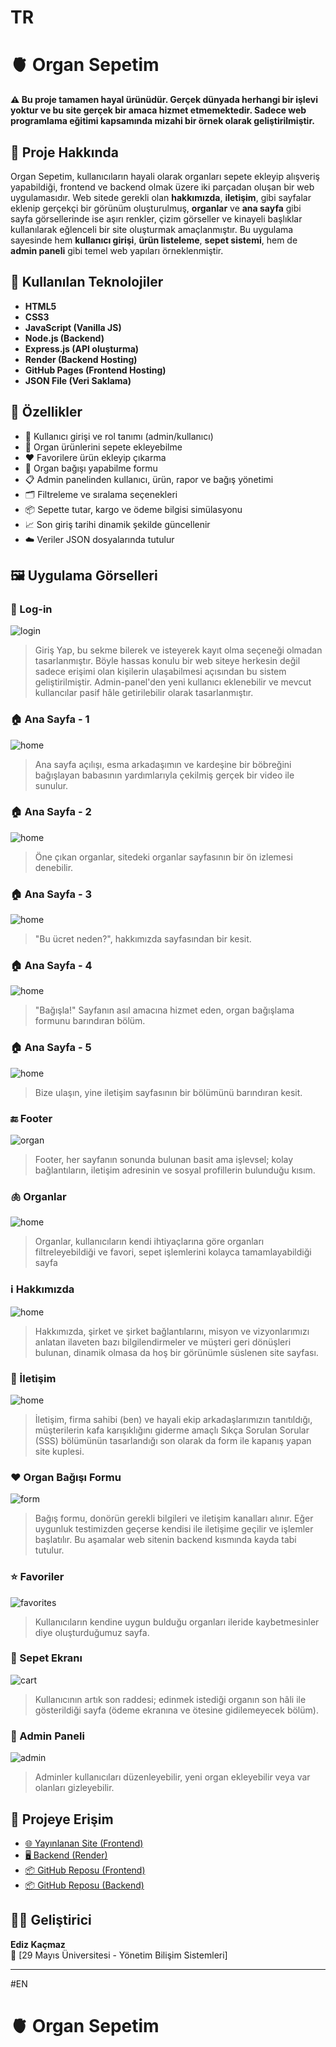 # TR
# 🫀 Organ Sepetim

**⚠️ Bu proje tamamen hayal ürünüdür. Gerçek dünyada herhangi bir işlevi yoktur ve bu site gerçek bir amaca hizmet etmemektedir. Sadece web programlama eğitimi kapsamında mizahi bir örnek olarak geliştirilmiştir.**

## 🎯 Proje Hakkında

Organ Sepetim, kullanıcıların hayali olarak organları sepete ekleyip alışveriş yapabildiği, frontend ve backend olmak üzere iki parçadan oluşan bir web uygulamasıdır. Web sitede gerekli olan **hakkımızda**, **iletişim**, gibi sayfalar eklenip gerçekçi bir görünüm oluşturulmuş, **organlar** ve **ana sayfa** gibi sayfa görsellerinde ise aşırı renkler, çizim görseller ve kinayeli başlıklar kullanılarak eğlenceli bir site oluşturmak amaçlanmıştır. Bu uygulama sayesinde hem **kullanıcı girişi**, **ürün listeleme**, **sepet sistemi**, hem de **admin paneli** gibi temel web yapıları örneklenmiştir.

## 🧰 Kullanılan Teknolojiler

- **HTML5**
- **CSS3**
- **JavaScript (Vanilla JS)**
- **Node.js (Backend)**
- **Express.js (API oluşturma)**
- **Render (Backend Hosting)**
- **GitHub Pages (Frontend Hosting)**
- **JSON File (Veri Saklama)**

## 🚀 Özellikler

- 🔐 Kullanıcı girişi ve rol tanımı (admin/kullanıcı)
- 🛒 Organ ürünlerini sepete ekleyebilme
- ❤️ Favorilere ürün ekleyip çıkarma
- 🧾 Organ bağışı yapabilme formu
- 📋 Admin panelinden kullanıcı, ürün, rapor ve bağış yönetimi
- 🗂️ Filtreleme ve sıralama seçenekleri
- 📦 Sepette tutar, kargo ve ödeme bilgisi simülasyonu
- 📈 Son giriş tarihi dinamik şekilde güncellenir
- ☁️ Veriler JSON dosyalarında tutulur

## 🖼️ Uygulama Görselleri

### 🔐 Log-in
![login](https://github.com/user-attachments/assets/d02bb887-72e5-494f-89b0-2a2f4d612eb0)
> Giriş Yap, bu sekme bilerek ve isteyerek kayıt olma seçeneği olmadan tasarlanmıştır. Böyle hassas konulu bir web siteye herkesin değil sadece erişimi olan kişilerin ulaşabilmesi açısından bu sistem geliştirilmiştir. Admin-panel'den yeni kullanıcı eklenebilir ve mevcut kullancılar pasif hâle getirilebilir olarak tasarlanmıştır. 

### 🏠 Ana Sayfa - 1
![home](https://github.com/user-attachments/assets/c5f8efdd-557f-45cb-8fa3-5fd53426133c)
> Ana sayfa açılışı, esma arkadaşımın ve kardeşine bir böbreğini bağışlayan babasının yardımlarıyla çekilmiş gerçek bir video ile sunulur.

### 🏠 Ana Sayfa - 2
![home](https://github.com/user-attachments/assets/c6157e36-fd90-4cca-b2af-f058c8da8f9c)
> Öne çıkan organlar, sitedeki organlar sayfasının bir ön izlemesi denebilir.

### 🏠 Ana Sayfa - 3
![home](https://github.com/user-attachments/assets/68d33c83-487d-4512-be42-4345f1145e8d)
> "Bu ücret neden?", hakkımızda sayfasından bir kesit.   

### 🏠 Ana Sayfa - 4
![home](https://github.com/user-attachments/assets/9ae9ba2d-c969-400d-a47b-572521256cdf)
> "Bağışla!" Sayfanın asıl amacına hizmet eden, organ bağışlama formunu barındıran bölüm.

### 🏠 Ana Sayfa - 5
![home](https://github.com/user-attachments/assets/a52cb6f5-3cc2-46f4-bfe8-75bf88f188a6)
> Bize ulaşın, yine iletişim sayfasının bir bölümünü barındıran kesit.

### 🔚 Footer
![organ](https://github.com/user-attachments/assets/7c44db7b-4cc5-482a-8748-0a204b4bf633)
> Footer, her sayfanın sonunda bulunan basit ama işlevsel; kolay bağlantıların, iletişim adresinin ve sosyal profillerin bulunduğu kısım.

### 🫁 Organlar
![home](https://github.com/user-attachments/assets/bd4103d6-66e6-4342-9ed4-b1f374eb9a09)
> Organlar, kullanıcıların kendi ihtiyaçlarına göre organları filtreleyebildiği ve favori, sepet işlemlerini kolayca tamamlayabildiği sayfa

### ℹ️ Hakkımızda
![home](https://github.com/user-attachments/assets/dc8c3ec5-a90e-465e-b3e9-4816b779df91)
> Hakkımızda, şirket ve şirket bağlantılarını, misyon ve vizyonlarımızı anlatan ilaveten bazı bilgilendirmeler ve müşteri geri dönüşleri bulunan, dinamik olmasa da hoş bir görünümle süslenen site sayfası.

### 📩 İletişim
![home](https://github.com/user-attachments/assets/76826a3b-7a28-4797-9660-71241d4bdcd3)
> İletişim, firma sahibi (ben) ve hayali ekip arkadaşlarımızın tanıtıldığı, müşterilerin kafa karışıklığını giderme amaçlı Sıkça Sorulan Sorular (SSS) bölümünün tasarlandığı son olarak da form ile kapanış yapan site kuplesi. 

### ❤️ Organ Bağışı Formu
![form](https://github.com/user-attachments/assets/a234a4a0-6093-4853-b3c4-b4b46c66012f)
> Bağış formu, donörün gerekli bilgileri ve iletişim kanalları alınır. Eğer uygunluk testimizden geçerse kendisi ile iletişime geçilir ve işlemler başlatılır. Bu aşamalar web sitenin backend kısmında kayda tabi tutulur.

### ⭐ Favoriler
![favorites](https://github.com/user-attachments/assets/e5bb4734-7f7c-4ccc-b216-644929aafe0d)
> Kullanıcıların kendine uygun bulduğu organları ileride kaybetmesinler diye oluşturduğumuz sayfa.

### 🛒 Sepet Ekranı
![cart](https://github.com/user-attachments/assets/a4e1d02b-2c5e-4cc5-9854-ee55854e1063)
> Kullanıcının artık son raddesi; edinmek istediği organın son hâli ile gösterildiği sayfa (ödeme ekranına ve ötesine gidilemeyecek bölüm).

### 👤 Admin Paneli
![admin](https://kendi-kaynak-url'in/adminpanel.png)
> Adminler kullanıcıları düzenleyebilir, yeni organ ekleyebilir veya var olanları gizleyebilir.

## 📂 Projeye Erişim

- [🌐 Yayınlanan Site (Frontend)](https://zideofturkey.github.io/organ-sepetim-site/)
- [🖥️ Backend (Render)](https://organ-sepetim-backend.onrender.com)
- [📦 GitHub Reposu (Frontend)](https://github.com/zideofturkey/organ-sepetim-site)
- [📦 GitHub Reposu (Backend)](https://github.com/zideofturkey/organ-sepetim-backend)

## 👨‍💻 Geliştirici

**Ediz Kaçmaz**  
📘 [29 Mayıs Üniversitesi - Yönetim Bilişim Sistemleri]

---
#EN
# 🫀 Organ Sepetim

